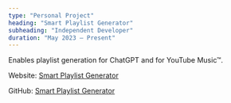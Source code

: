 ```yaml
---
type: "Personal Project"
heading: "Smart Playlist Generator"
subheading: "Independent Developer"
duration: "May 2023 – Present"
---
```


Enables playlist generation for ChatGPT and for YouTube Music™. 

Website: [Smart Playlist Generator](https://smart-playlist-generator.vercel.app/)

GitHub: [Smart Playlist Generator](https://github.com/AustinMichaelColeman/smart-playlist-generator/)
